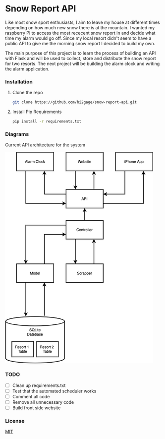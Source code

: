 # Snow Report API

Like most snow sport enthusiasts, I aim to leave my house at different times depending on how much new snow there is at the mountain.
I wanted my raspberry Pi to access the most rececent snow report in and decide what time my alarm would go off. Since my local resort didn't seem to have a public API to give me the morning snow report I decided to build my own.

The main purpose of this project is to learn the process of building an API with Flask and will be used to collect, store and distribute the snow report for two resorts. The next project will be building the alarm clock and writing the alarm application. 

### Installation

1. Clone the repo
   ```bash
   git clone https://github.com/hi2gage/snow-report-api.git
   ```
2. Install Pip Requirements
   ```bash
   pip install -r requirements.txt
   ```

### Diagrams
Current API architecture for the system

![alt text](https://github.com/hi2gage/snow-report-api/blob/main/diagrams/main-layout.png)


### TODO
- [ ] Clean up requirements.txt
- [ ] Test that the automated scheduler works
- [ ] Comment all code
- [ ] Remove all unnecessary code
- [ ] Build front side website

### License
[MIT](https://choosealicense.com/licenses/mit/)


